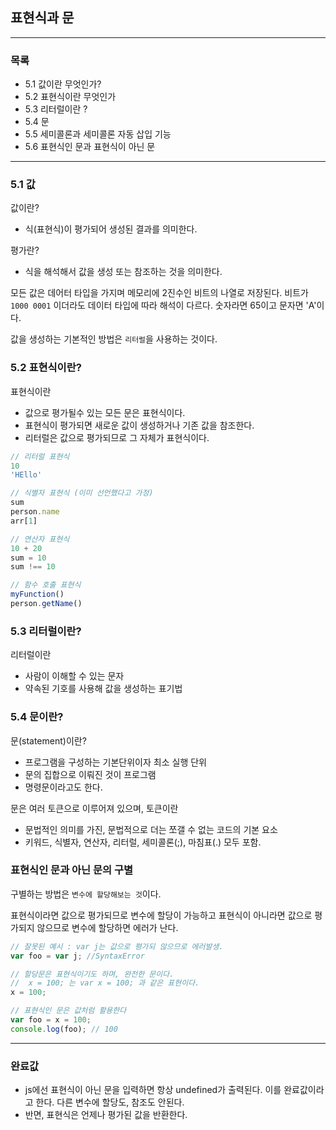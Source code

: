 ## 표현식과 문
---
### 목록
- 5.1 값이란 무엇인가?
- 5.2 표현식이란 무엇인가
- 5.3 리터럴이란 ?
- 5.4 문
- 5.5 세미콜론과 세미콜론 자동 삽입 기능
- 5.6 표현식인 문과 표현식이 아닌 문

---
### 5.1 값 

값이란?
-  식(표현식)이 평가되어 생성된 결과를 의미한다.

평가란? 
- 식을 해석해서 값을 생성 또는 참조하는 것을 의미한다. 

모든 값은 데어터 타입을 가지며 메모리에 2진수인 비트의 나열로 저장된다. 
비트가 `1000 0001` 이더라도 데이터 타입에 따라 해석이 다르다. 숫자라면 65이고 문자면 'A'이다. 

값을 생성하는 기본적인 방법은 `리터럴`을 사용하는 것이다. 

### 5.2 표현식이란?
표현식이란 
- 값으로 평가될수 있는 모든 문은 표현식이다. 
- 표현식이 평가되면 새로운 값이 생성하거나 기존 값을 참조한다.
- 리터럴은 값으로 평가되므로 그 자체가 표현식이다.

```js
// 리터럴 표현식
10
'HEllo'

// 식별자 표현식 (이미 선언했다고 가정)
sum
person.name
arr[1]

// 연산자 표현식
10 + 20 
sum = 10
sum !== 10 

// 함수 호출 표현식
myFunction()
person.getName()
```
### 5.3 리터럴이란?
리터럴이란
- 사람이 이해할 수 있는 문자 
- 약속된 기호를 사용해 값을 생성하는 표기법 

### 5.4 문이란?
문(statement)이란?
- 프로그램을 구성하는 기본단위이자 최소 실행 단위 
- 문의 집합으로 이뤄진 것이 프로그램 
- 명령문이라고도 한다.

문은 여러 토큰으로 이루어져 있으며, 토큰이란 
- 문법적인 의미를 가진, 문법적으로 더는 쪼갤 수 없는 코드의 기본 요소
- 키워드, 식별자, 연산자, 리터럴, 세미콜론(;), 마침표(.) 모두 포함. 

### 표현식인 문과 아닌 문의 구별
구별하는 방법은 `변수에 할당해보는 것`이다. 

표현식이라면 값으로 평가되므로 변수에 할당이 가능하고 표현식이 아니라면 값으로 평가되지 않으므로 변수에 할당하면 에러가 난다. 

```js
// 잘못된 예시 : var j는 값으로 평가되 않으므로 에러발생. 
var foo = var j; //SyntaxError 

// 할당문은 표현식이기도 하며, 완전한 문이다.
//  x = 100; 는 var x = 100; 과 같은 표현이다.
x = 100; 

// 표현식인 문은 값처럼 활용한다
var foo = x = 100; 
console.log(foo); // 100
```
*** 
### 완료값 
- js에선 표현식이 아닌 문을 입력하면 항상 undefined가 출력된다. 이를 완료값이라고 한다. 다른 변수에 할당도, 참조도 안된다.
- 반면, 표현식은 언제나 평가된 값을 반환한다. 
